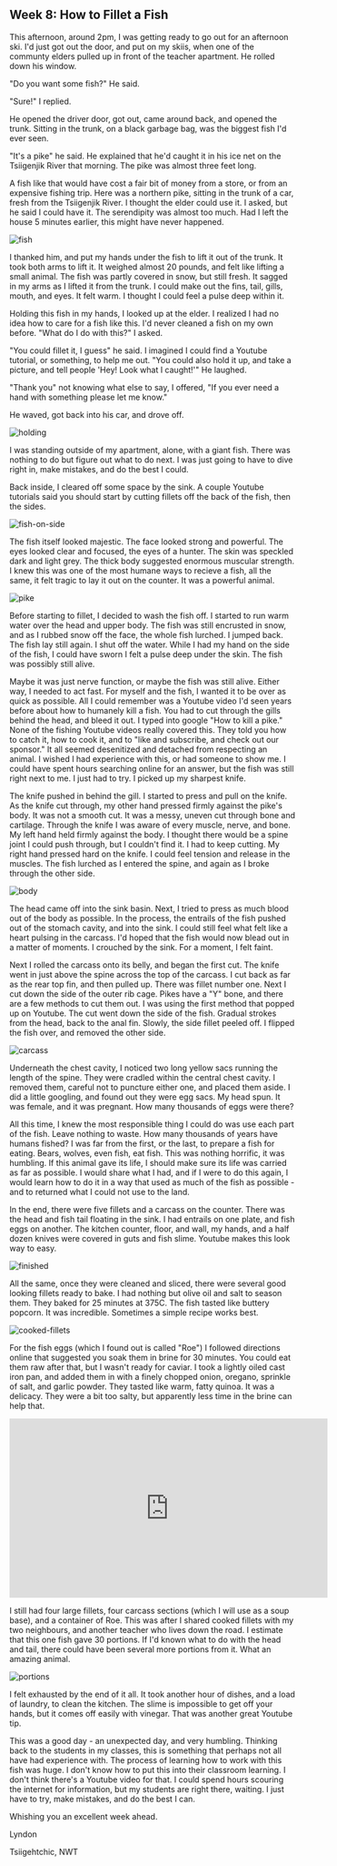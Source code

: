 ## Week 8: How to Fillet a Fish

This afternoon, around 2pm, I was getting ready to go out for an afternoon ski. I'd just got out the door, and put on my skiis, when one of the communty elders pulled up in front of the teacher apartment. He rolled down his window. 

"Do you want some fish?" He said.

"Sure!" I replied. 

He opened the driver door, got out, came around back, and opened the trunk. Sitting in the trunk, on a black garbage bag, was the biggest fish I'd ever seen. 

"It's a pike" he said. He explained that he'd caught it in his ice net on the Tsiigenjik River that morning. The pike was almost three feet long. 

A fish like that would have cost a fair bit of money from a store, or from an expensive fishing trip. Here was a northern pike, sitting in the trunk of a car, fresh from the Tsiigenjik River. I thought the elder could use it. I asked, but he said I could have it. The serendipity was almost too much. Had I left the house 5 minutes earlier, this might have never happened.   

![fish](https://www.dropbox.com/scl/fi/y09go27osg2scrgjsb0y8/20241102_135332.jpg?rlkey=8piop9vu99dcpfqzifqyqc7jm&st=l7xfjgc9&raw=1)

I thanked him, and put my hands under the fish to lift it out of the trunk. It took both arms to lift it. It weighed almost 20 pounds, and felt like lifting a small animal. The fish was partly covered in snow, but still fresh. It sagged in my arms as I lifted it from the trunk. I could make out the fins, tail, gills, mouth, and eyes. It felt warm. I thought I could feel a pulse deep within it. 

Holding this fish in my hands, I looked up at the elder. I realized I had no idea how to care for a fish like this. I'd never cleaned a fish on my own before. "What do I do with this?" I asked.

"You could fillet it, I guess" he said. I imagined I could find a Youtube tutorial, or something, to help me out. "You could also hold it up, and take a picture, and tell people 'Hey! Look what I caught!'" He laughed. 

"Thank you" not knowing what else to say, I offered, "If you ever need a hand with something please let me know."

He waved, got back into his car, and drove off. 

![holding](https://www.dropbox.com/scl/fi/x802hc1i23bjmx586rrao/20241102_141618.jpg?rlkey=i8c2wqemll2qheo7pbl91mujr&st=4i9z5yd2&raw=1)

I was standing outside of my apartment, alone, with a giant fish. There was nothing to do but figure out what to do next. I was just going to have to dive right in, make mistakes, and do the best I could. 

Back inside, I cleared off some space by the sink. A couple Youtube tutorials said you should start by cutting fillets off the back of the fish, then the sides. 

![fish-on-side](https://www.dropbox.com/scl/fi/ozzib0tqvsprx15qgsbhz/20241102_141814.jpg?rlkey=ywfssvotof7keye5ycu9l1ju4&st=c5t35zs6&raw=1)

The fish itself looked majestic. The face looked strong and powerful. The eyes looked clear and focused, the eyes of a hunter. The skin was speckled dark and light grey. The thick body suggested enormous muscular strength. I knew this was one of the most humane ways to recieve a fish, all the same, it felt tragic to lay it out on the counter. It was a powerful animal.

![pike](https://www.dropbox.com/scl/fi/z1le02hukxkpcresp5olg/20241102_142117.jpg?rlkey=9n9ye50eh6t053sx8sknxll9b&st=a5bmmpu2&raw=1)

Before starting to fillet, I decided to wash the fish off. I started to run warm water over the head and upper body. The fish was still encrusted in snow, and as I rubbed snow off the face, the whole fish lurched. I jumped back. The fish lay still again. I shut off the water. While I had my hand on the side of the fish, I could have sworn I felt a pulse deep under the skin. The fish was possibly still alive. 

Maybe it was just nerve function, or maybe the fish was still alive. Either way, I needed to act fast. For myself and the fish, I wanted it to be over as quick as possible. All I could remember was a Youtube video I'd seen years before about how to humanely kill a fish. You had to cut through the gills behind the head, and bleed it out. I typed into google "How to kill a pike." None of the fishing Youtube videos really covered this. They told you how to catch it, how to cook it, and to "like and subscribe, and check out our sponsor." It all seemed desenitized and detached from respecting an animal. I wished I had experience with this, or had someone to show me. I could have spent hours searching online for an answer, but the fish was still right next to me. I just had to try. I picked up my sharpest knife. 

The knife pushed in behind the gill. I started to press and pull on the knife. As the knife cut through, my other hand pressed firmly against the pike's body. It was not a smooth cut. It was a messy, uneven cut through bone and cartilage. Through the knife I was aware of every muscle, nerve, and bone. My left hand held firmly against the body. I thought there would be a spine joint I could push through, but I couldn't find it. I had to keep cutting. My right hand pressed hard on the knife. I could feel tension and release in the muscles. The fish lurched as I entered the spine, and again as I broke through the other side. 

![body](https://www.dropbox.com/scl/fi/k9xmetfhnaum5n2uffcrr/20241102_143519.jpg?rlkey=fprjh73g4hf6o9zi7y0e87wzw&st=tr56ywrr&raw=1)

The head came off into the sink basin. Next, I tried to press as much blood out of the body as possible. In the process, the entrails of the fish pushed out of the stomach cavity, and into the sink. I could still feel what felt like a heart pulsing in the carcass. I'd hoped that the fish would now blead out in a matter of moments. I crouched by the sink. For a moment, I felt faint. 

Next I rolled the carcass onto its belly, and began the first cut. The knife went in just above the spine across the top of the carcass. I cut back as far as the rear top fin, and then pulled up. There was fillet number one. Next I cut down the side of the outer rib cage. Pikes have a "Y" bone, and there are a few methods to cut them out. I was using the first method that popped up on Youtube. The cut went down the side of the fish. Gradual strokes from the head, back to the anal fin. Slowly, the side fillet peeled off. I flipped the fish over, and removed the other side. 

![carcass](https://www.dropbox.com/scl/fi/zwhi03c2zyjkhb9bqfpw8/20241102_144720.jpg?rlkey=ya427cdmhnwqekbtkqcrk9kfx&st=jm165g8i&raw=1)

Underneath the chest cavity, I noticed two long yellow sacs running the length of the spine. They were cradled within the central chest cavity. I removed them, careful not to puncture either one, and placed them aside. I did a little googling, and found out they were egg sacs. My head spun. It was female, and it was pregnant. How many thousands of eggs were there?  

All this time, I knew the most responsible thing I could do was use each part of the fish. Leave nothing to waste. How many thousands of years have humans fished? I was far from the first, or the last, to prepare a fish for eating. Bears, wolves, even fish, eat fish. This was nothing horrific, it was humbling. If this animal gave its life, I should make sure its life was carried as far as possible. I would share what I had, and if I were to do this again, I would learn how to do it in a way that used as much of the fish as possible - and to returned what I could not use to the land. 

In the end, there were five fillets and a carcass on the counter. There was the head and fish tail floating in the sink. I had entrails on one plate, and fish eggs on another. The kitchen counter, floor, and wall, my hands, and a half dozen knives were covered in guts and fish slime. Youtube makes this look way to easy. 

![finished](https://www.dropbox.com/scl/fi/7ew5mg8xg772g6fjyzafx/20241102_152019.jpg?rlkey=80yc0oeqiuhvos1seb2tj7yri&st=a2x64491&raw=1)

All the same, once they were cleaned and sliced, there were several good looking fillets ready to bake. I had nothing but olive oil and salt to season them. They baked for 25 minutes at 375C. The fish tasted like buttery popcorn. It was incredible. Sometimes a simple recipe works best. 

![cooked-fillets](https://www.dropbox.com/scl/fi/7d0z4tkh7g4m3xregn6ye/20241102_172537.jpg?rlkey=yuy5zy4k4dibo8q3sb4bb9o91&st=u4ay5fx4&raw=1)

For the fish eggs (which I found out is called "Roe") I followed directions online that suggested you soak them in brine for 30 minutes. You could eat them raw after that, but I wasn't ready for caviar. I took a lightly oiled cast iron pan, and added them in with a finely chopped onion, oregano, sprinkle of salt, and garlic powder. They tasted like warm, fatty quinoa. It was a delicacy. They were a bit too salty, but apparently less time in the brine can help that.


<iframe width="560" height="315" src="https://www.youtube.com/embed/IL0CIP1-jeE" title="YouTube video player" frameborder="0" allow="accelerometer; autoplay; clipboard-write; encrypted-media; gyroscope; picture-in-picture; web-share" referrerpolicy="strict-origin-when-cross-origin" allowfullscreen></iframe>


  
I still had four large fillets, four carcass sections (which I will use as a soup base), and a container of Roe. This was after I shared cooked fillets with my two neighbours, and another teacher who lives down the road. I estimate that this one fish gave 30 portions. If I'd known what to do with the head and tail, there could have been several more portions from it. What an amazing animal. 

![portions](https://www.dropbox.com/scl/fi/3rize3q1gdbtkq80y520d/20241102_165632.jpg?rlkey=4rx0auihbtr40fibod6vwb2xr&st=o4bclk4i&raw=1)

I felt exhausted by the end of it all. It took another hour of dishes, and a load of laundry, to clean the kitchen. The slime is impossible to get off your hands, but it comes off easily with vinegar. That was another great Youtube tip.

This was a good day - an unexpected day, and very humbling. Thinking back to the students in my classes, this is something that perhaps not all have had experience with. The process of learning how to work with this fish was huge. I don't know how to put this into their classroom learning. I don't think there's a Youtube video for that. I could spend hours scouring the internet for information, but my students are right there, waiting. I just have to try, make mistakes, and do the best I can.      

Whishing you an excellent week ahead. 

Lyndon

Tsiigehtchic, NWT

